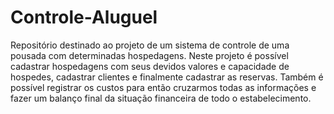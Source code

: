 # Controle-Aluguel

Repositório destinado ao projeto de um sistema de controle de uma pousada com determinadas hospedagens.
Neste projeto é possível cadastrar hospedagens com seus devidos valores e capacidade de hospedes, cadastrar clientes e finalmente cadastrar as reservas.
Também é possível registrar os custos para então cruzarmos todas as informações e fazer um balanço final da situação financeira de todo o estabelecimento.
